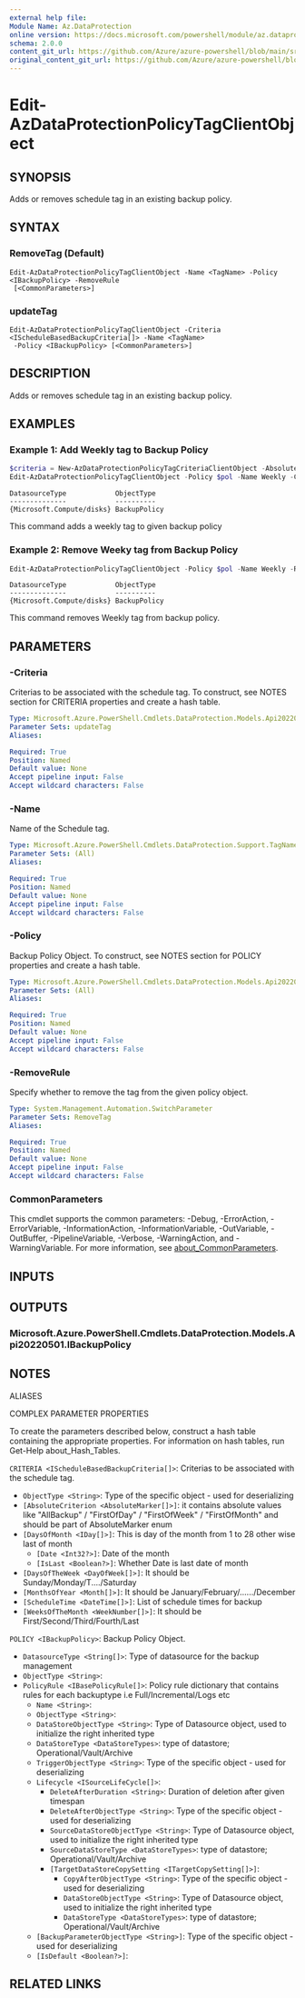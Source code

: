 ```yaml
---
external help file: 
Module Name: Az.DataProtection
online version: https://docs.microsoft.com/powershell/module/az.dataprotection/edit-azdataprotectionpolicytagclientobject
schema: 2.0.0
content_git_url: https://github.com/Azure/azure-powershell/blob/main/src/DataProtection/help/Edit-AzDataProtectionPolicyTagClientObject.md
original_content_git_url: https://github.com/Azure/azure-powershell/blob/main/src/DataProtection/help/Edit-AzDataProtectionPolicyTagClientObject.md
---
```


# Edit-AzDataProtectionPolicyTagClientObject

## SYNOPSIS
Adds or removes schedule tag in an existing backup policy.

## SYNTAX

### RemoveTag (Default)
```
Edit-AzDataProtectionPolicyTagClientObject -Name <TagName> -Policy <IBackupPolicy> -RemoveRule
 [<CommonParameters>]
```

### updateTag
```
Edit-AzDataProtectionPolicyTagClientObject -Criteria <IScheduleBasedBackupCriteria[]> -Name <TagName>
 -Policy <IBackupPolicy> [<CommonParameters>]
```

## DESCRIPTION
Adds or removes schedule tag in an existing backup policy.

## EXAMPLES

### Example 1: Add Weekly tag to Backup Policy
```powershell
$criteria = New-AzDataProtectionPolicyTagCriteriaClientObject -AbsoluteCriteria FirstOfWeek
Edit-AzDataProtectionPolicyTagClientObject -Policy $pol -Name Weekly -Criteria $criteria
```

```output
DatasourceType            ObjectType
--------------            ----------
{Microsoft.Compute/disks} BackupPolicy
```

This command adds a weekly tag to given backup policy

### Example 2: Remove Weeky tag from Backup Policy
```powershell
Edit-AzDataProtectionPolicyTagClientObject -Policy $pol -Name Weekly -RemoveRule
```

```output
DatasourceType            ObjectType
--------------            ----------
{Microsoft.Compute/disks} BackupPolicy
```

This command removes Weekly tag from backup policy.

## PARAMETERS

### -Criteria
Criterias to be associated with the schedule tag.
To construct, see NOTES section for CRITERIA properties and create a hash table.

```yaml
Type: Microsoft.Azure.PowerShell.Cmdlets.DataProtection.Models.Api20220501.IScheduleBasedBackupCriteria[]
Parameter Sets: updateTag
Aliases:

Required: True
Position: Named
Default value: None
Accept pipeline input: False
Accept wildcard characters: False
```

### -Name
Name of the Schedule tag.

```yaml
Type: Microsoft.Azure.PowerShell.Cmdlets.DataProtection.Support.TagName
Parameter Sets: (All)
Aliases:

Required: True
Position: Named
Default value: None
Accept pipeline input: False
Accept wildcard characters: False
```

### -Policy
Backup Policy Object.
To construct, see NOTES section for POLICY properties and create a hash table.

```yaml
Type: Microsoft.Azure.PowerShell.Cmdlets.DataProtection.Models.Api20220501.IBackupPolicy
Parameter Sets: (All)
Aliases:

Required: True
Position: Named
Default value: None
Accept pipeline input: False
Accept wildcard characters: False
```

### -RemoveRule
Specify whether to remove the tag from the given policy object.

```yaml
Type: System.Management.Automation.SwitchParameter
Parameter Sets: RemoveTag
Aliases:

Required: True
Position: Named
Default value: None
Accept pipeline input: False
Accept wildcard characters: False
```

### CommonParameters
This cmdlet supports the common parameters: -Debug, -ErrorAction, -ErrorVariable, -InformationAction, -InformationVariable, -OutVariable, -OutBuffer, -PipelineVariable, -Verbose, -WarningAction, and -WarningVariable. For more information, see [about_CommonParameters](http://go.microsoft.com/fwlink/?LinkID=113216).

## INPUTS

## OUTPUTS

### Microsoft.Azure.PowerShell.Cmdlets.DataProtection.Models.Api20220501.IBackupPolicy

## NOTES

ALIASES

COMPLEX PARAMETER PROPERTIES

To create the parameters described below, construct a hash table containing the appropriate properties. For information on hash tables, run Get-Help about_Hash_Tables.


`CRITERIA <IScheduleBasedBackupCriteria[]>`: Criterias to be associated with the schedule tag.
  - `ObjectType <String>`: Type of the specific object - used for deserializing
  - `[AbsoluteCriterion <AbsoluteMarker[]>]`: it contains absolute values like "AllBackup" / "FirstOfDay" / "FirstOfWeek" / "FirstOfMonth"         and should be part of AbsoluteMarker enum
  - `[DaysOfMonth <IDay[]>]`: This is day of the month from 1 to 28 other wise last of month
    - `[Date <Int32?>]`: Date of the month
    - `[IsLast <Boolean?>]`: Whether Date is last date of month
  - `[DaysOfTheWeek <DayOfWeek[]>]`: It should be Sunday/Monday/T..../Saturday
  - `[MonthsOfYear <Month[]>]`: It should be January/February/....../December
  - `[ScheduleTime <DateTime[]>]`: List of schedule times for backup
  - `[WeeksOfTheMonth <WeekNumber[]>]`: It should be First/Second/Third/Fourth/Last

`POLICY <IBackupPolicy>`: Backup Policy Object.
  - `DatasourceType <String[]>`: Type of datasource for the backup management
  - `ObjectType <String>`: 
  - `PolicyRule <IBasePolicyRule[]>`: Policy rule dictionary that contains rules for each backuptype i.e Full/Incremental/Logs etc
    - `Name <String>`: 
    - `ObjectType <String>`: 
    - `DataStoreObjectType <String>`: Type of Datasource object, used to initialize the right inherited type
    - `DataStoreType <DataStoreTypes>`: type of datastore; Operational/Vault/Archive
    - `TriggerObjectType <String>`: Type of the specific object - used for deserializing
    - `Lifecycle <ISourceLifeCycle[]>`: 
      - `DeleteAfterDuration <String>`: Duration of deletion after given timespan
      - `DeleteAfterObjectType <String>`: Type of the specific object - used for deserializing
      - `SourceDataStoreObjectType <String>`: Type of Datasource object, used to initialize the right inherited type
      - `SourceDataStoreType <DataStoreTypes>`: type of datastore; Operational/Vault/Archive
      - `[TargetDataStoreCopySetting <ITargetCopySetting[]>]`: 
        - `CopyAfterObjectType <String>`: Type of the specific object - used for deserializing
        - `DataStoreObjectType <String>`: Type of Datasource object, used to initialize the right inherited type
        - `DataStoreType <DataStoreTypes>`: type of datastore; Operational/Vault/Archive
    - `[BackupParameterObjectType <String>]`: Type of the specific object - used for deserializing
    - `[IsDefault <Boolean?>]`: 

## RELATED LINKS

